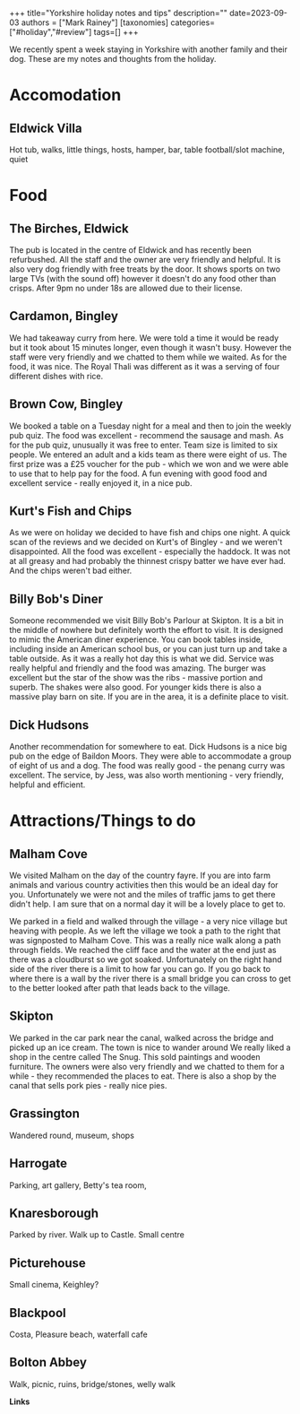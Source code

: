 +++
title="Yorkshire holiday notes and tips"
description=""
date=2023-09-03
authors = ["Mark Rainey"]
[taxonomies]
categories=["#holiday","#review"]
tags=[]
+++

We recently spent a week staying in Yorkshire with another family and their dog. These are my notes and thoughts from the holiday.

<!-- more -->
# Accomodation

## Eldwick Villa

Hot tub, walks, little things, hosts, hamper, bar, table football/slot machine, quiet

# Food

## The Birches, Eldwick
The pub is located in the centre of Eldwick and has recently been refurbushed. All the staff and the owner are very friendly and helpful. It is also very dog friendly with free treats by the door. It shows sports on two large TVs (with the sound off) however it doesn't do any food other than crisps. After 9pm no under 18s are allowed due to their license.
## Cardamon, Bingley
We had takeaway curry from here. We were told a time it would be ready but it took about 15 minutes longer, even though it wasn't busy. However the staff were very friendly and we chatted to them while we waited. As for the food, it was nice. The Royal Thali was different as it was a serving of four different dishes with rice.
## Brown Cow, Bingley
We booked a table on a Tuesday night for a meal and then to join the weekly pub quiz. The food was excellent - recommend the sausage and mash. As for the pub quiz, unusually it was free to enter. Team size is limited to six people. We entered an adult and a kids team as there were eight of us. The first prize was a £25 voucher for the pub - which we won and we were able to use that to help pay for the food. A fun evening with good food and excellent service - really enjoyed it, in a nice pub.
## Kurt's Fish and Chips
As we were on holiday we decided to have fish and chips one night. A quick scan of the reviews and we decided on Kurt's of Bingley - and we weren't disappointed. All the food was excellent - especially the haddock. It was not at all greasy and had probably the thinnest crispy batter we have ever had. And the chips weren't bad either.
## Billy Bob's Diner
Someone recommended we visit Billy Bob's Parlour at Skipton. It is a bit in the middle of nowhere but definitely worth the effort to visit. It is designed to mimic the American diner experience. You can book tables inside, including inside an American school bus, or you can just turn up and take a table outside. As it was a really hot day this is what we did. Service was really helpful and friendly and the food was amazing. The burger was excellent but the star of the show was the ribs - massive portion and superb. The shakes were also good. For younger kids there is also a massive play barn on site. If you are in the area, it is a definite place to visit.
## Dick Hudsons
Another recommendation for somewhere to eat. Dick Hudsons is a nice big pub on the edge of Baildon Moors. They were able to accommodate a group of eight of us and a dog. The food was really good - the penang curry was excellent. The service, by Jess, was also worth mentioning - very friendly, helpful and efficient.
# Attractions/Things to do

## Malham Cove
We visited Malham on the day of the country fayre. If you are into farm animals and various country activities then this would be an ideal day for you. Unfortunately we were not and the miles of traffic jams to get there didn't help. I am sure that on a normal day it will be a lovely place to get to.

We parked in a field and walked through the village - a very nice village but heaving with people. As we left the village we took a path to the right that was signposted to Malham Cove. This was a really nice walk along a path through fields. We reached the cliff face and the water at the end just as there was a cloudburst so we got soaked. Unfortunately on the right hand side of the river there is a limit to how far you can go. If you go back to where there is a wall by the river there is a small bridge you can cross to get to the better looked after path that leads back to the village.

## Skipton
We parked in the car park near the canal, walked across the bridge and picked up an ice cream. The town is nice to wander around  We really liked a shop in the centre called The Snug. This sold paintings and wooden furniture. The owners were also very friendly and we chatted to them for a while - they recommended the places to eat. There is also a shop by the canal that sells pork pies - really nice pies.
## Grassington
Wandered round, museum, shops

## Harrogate
Parking, art gallery, Betty's tea room,

## Knaresborough
Parked by river. Walk up to Castle. Small centre

## Picturehouse
Small cinema, Keighley?

## Blackpool
Costa, Pleasure beach, waterfall cafe

## Bolton Abbey
Walk, picnic, ruins, bridge/stones, welly walk


__Links__


